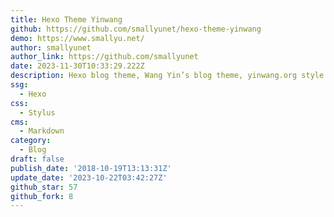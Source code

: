 ```yaml
---
title: Hexo Theme Yinwang
github: https://github.com/smallyunet/hexo-theme-yinwang
demo: https://www.smallyu.net/
author: smallyunet
author_link: https://github.com/smallyunet
date: 2023-11-30T10:33:29.222Z
description: Hexo blog theme, Wang Yin’s blog theme, yinwang.org style.
ssg:
  - Hexo
css:
  - Stylus
cms:
  - Markdown
category:
  - Blog
draft: false
publish_date: '2018-10-19T13:13:31Z'
update_date: '2023-10-22T03:42:27Z'
github_star: 57
github_fork: 8
---
```

